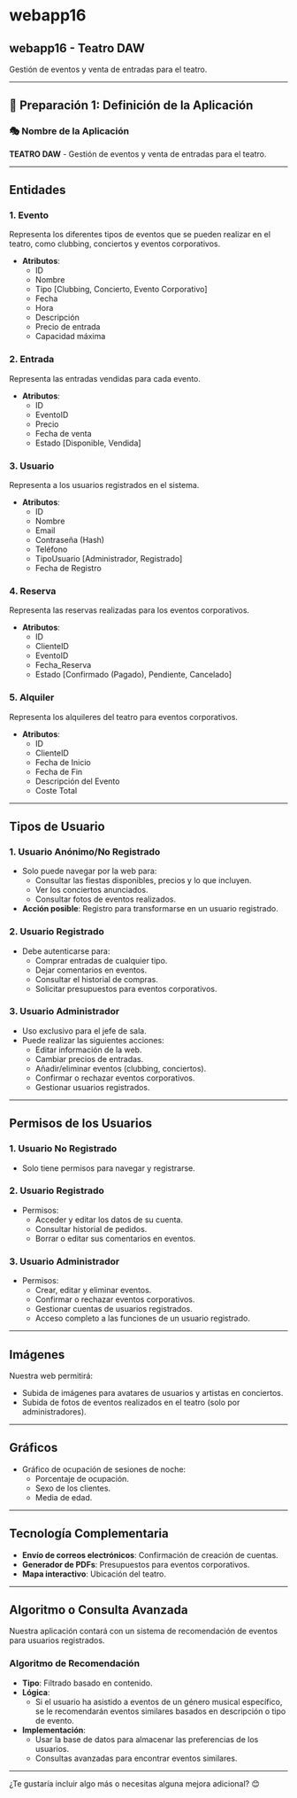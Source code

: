 # webapp16

## **webapp16 - Teatro DAW**

Gestión de eventos y venta de entradas para el teatro.

---

## 📌 **Preparación 1: Definición de la Aplicación**

### 🎭 **Nombre de la Aplicación**

**TEATRO DAW** - Gestión de eventos y venta de entradas para el teatro.

---

## **Entidades**

### **1. Evento**
Representa los diferentes tipos de eventos que se pueden realizar en el teatro, como clubbing, conciertos y eventos corporativos.
- **Atributos**: 
  - ID
  - Nombre
  - Tipo [Clubbing, Concierto, Evento Corporativo]
  - Fecha
  - Hora
  - Descripción
  - Precio de entrada
  - Capacidad máxima

### **2. Entrada**
Representa las entradas vendidas para cada evento.
- **Atributos**: 
  - ID
  - EventoID
  - Precio
  - Fecha de venta
  - Estado [Disponible, Vendida]

### **3. Usuario**
Representa a los usuarios registrados en el sistema.
- **Atributos**:
  - ID
  - Nombre
  - Email
  - Contraseña (Hash)
  - Teléfono
  - TipoUsuario [Administrador, Registrado]
  - Fecha de Registro

### **4. Reserva**
Representa las reservas realizadas para los eventos corporativos.
- **Atributos**:
  - ID
  - ClienteID
  - EventoID
  - Fecha_Reserva
  - Estado [Confirmado (Pagado), Pendiente, Cancelado]

### **5. Alquiler**
Representa los alquileres del teatro para eventos corporativos.
- **Atributos**:
  - ID
  - ClienteID
  - Fecha de Inicio
  - Fecha de Fin
  - Descripción del Evento
  - Coste Total

---

## **Tipos de Usuario**

### **1. Usuario Anónimo/No Registrado**
- Solo puede navegar por la web para:
  - Consultar las fiestas disponibles, precios y lo que incluyen.
  - Ver los conciertos anunciados.
  - Consultar fotos de eventos realizados.
- **Acción posible**: Registro para transformarse en un usuario registrado.

### **2. Usuario Registrado**
- Debe autenticarse para:
  - Comprar entradas de cualquier tipo.
  - Dejar comentarios en eventos.
  - Consultar el historial de compras.
  - Solicitar presupuestos para eventos corporativos.

### **3. Usuario Administrador**
- Uso exclusivo para el jefe de sala.
- Puede realizar las siguientes acciones:
  - Editar información de la web.
  - Cambiar precios de entradas.
  - Añadir/eliminar eventos (clubbing, conciertos).
  - Confirmar o rechazar eventos corporativos.
  - Gestionar usuarios registrados.

---

## **Permisos de los Usuarios**

### **1. Usuario No Registrado**
- Solo tiene permisos para navegar y registrarse.

### **2. Usuario Registrado**
- Permisos:
  - Acceder y editar los datos de su cuenta.
  - Consultar historial de pedidos.
  - Borrar o editar sus comentarios en eventos.

### **3. Usuario Administrador**
- Permisos:
  - Crear, editar y eliminar eventos.
  - Confirmar o rechazar eventos corporativos.
  - Gestionar cuentas de usuarios registrados.
  - Acceso completo a las funciones de un usuario registrado.

---

## **Imágenes**
Nuestra web permitirá:
- Subida de imágenes para avatares de usuarios y artistas en conciertos.
- Subida de fotos de eventos realizados en el teatro (solo por administradores).

---

## **Gráficos**
- Gráfico de ocupación de sesiones de noche:
  - Porcentaje de ocupación.
  - Sexo de los clientes.
  - Media de edad.

---

## **Tecnología Complementaria**
- **Envío de correos electrónicos**: Confirmación de creación de cuentas.
- **Generador de PDFs**: Presupuestos para eventos corporativos.
- **Mapa interactivo**: Ubicación del teatro.

---

## **Algoritmo o Consulta Avanzada**

Nuestra aplicación contará con un sistema de recomendación de eventos para usuarios registrados.

### **Algoritmo de Recomendación**
- **Tipo**: Filtrado basado en contenido.
- **Lógica**:
  - Si el usuario ha asistido a eventos de un género musical específico, se le recomendarán eventos similares basados en descripción o tipo de evento.
- **Implementación**:
  - Usar la base de datos para almacenar las preferencias de los usuarios.
  - Consultas avanzadas para encontrar eventos similares.

---

¿Te gustaría incluir algo más o necesitas alguna mejora adicional? 😊
